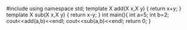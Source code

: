 #include<iostream>
using namespace std;
template<typename X>
X add(X x,X y)
{
	return x+y;
}
template<typename X>
X sub(X x,X y)
{
	return x-y;
}
int main(){
	int a=5;
	int b=2;
	cout<<add(a,b)<<endl;
	cout<<sub(a,b)<<endl;
	return 0;
}
